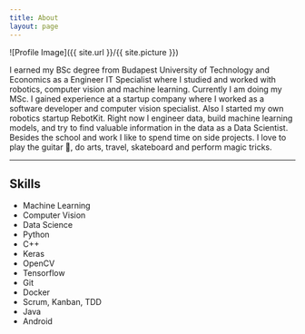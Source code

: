 ```yaml
---
title: About
layout: page
---
```

![Profile Image]({{ site.url }}/{{ site.picture }})

<p>I earned my BSc degree from Budapest University of Technology and Economics as a Engineer IT Specialist where I studied and worked with robotics, computer vision and machine learning. Currently I am doing my MSc. I gained experience at a startup company where I worked as a software developer and computer vision specialist. Also I started my own robotics startup RebotKit. Right now I engineer data, build machine learning models, and try to find valuable information in the data as a Data Scientist. Besides the school and work I like to spend time on side projects. I love to play the guitar 🎸, do arts, travel, skateboard and perform magic tricks.</p>

---

<h2>Skills</h2>

<ul class="skill-list">
	<li>Machine Learning</li>
	<li>Computer Vision</li>
	<li>Data Science</li>
	<li>Python</li>
	<li>C++</li>
	<li>Keras</li>
	<li>OpenCV</li>
	<li>Tensorflow</li>
	<li>Git</li>
	<li>Docker</li>
	<li>Scrum, Kanban, TDD</li>
	<li>Java</li>
	<li>Android</li>
</ul>
